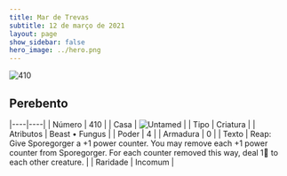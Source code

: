 ```yaml
---
title: Mar de Trevas
subtitle: 12 de março de 2021
layout: page
show_sidebar: false
hero_image: ../hero.png
---
```


![410](https://cdn.keyforgegame.com/media/card_front/pt/496_410_F69GJ6P9P4J8_pt.png)

## Perebento

|----|----|
| Número | 410 |
| Casa | ![Untamed](https://archonarcana.com/images/thumb/b/bd/Untamed.png/22px-Untamed.png "Indomados") |
| Tipo | Criatura |
| Atributos | Beast • Fungus |
| Poder | 4 |
| Armadura | 0 |
| Texto | Reap: Give Sporegorger a +1 power counter. You may remove each +1 power counter from Sporegorger. For each counter removed this way, deal 1 to each other creature. |
| Raridade | Incomum |
